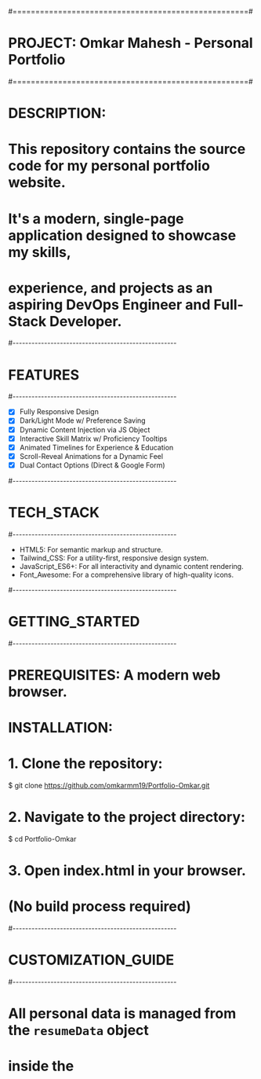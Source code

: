 #====================================================#
#  PROJECT: Omkar Mahesh - Personal Portfolio        #
#====================================================#

# DESCRIPTION:
# This repository contains the source code for my personal portfolio website. 
# It's a modern, single-page application designed to showcase my skills, 
# experience, and projects as an aspiring DevOps Engineer and Full-Stack Developer.

[LIVE_DEMO]: "https://your-portfolio-link.com"

#----------------------------------------------------
#  FEATURES
#----------------------------------------------------
- [x] Fully Responsive Design
- [x] Dark/Light Mode w/ Preference Saving
- [x] Dynamic Content Injection via JS Object
- [x] Interactive Skill Matrix w/ Proficiency Tooltips
- [x] Animated Timelines for Experience & Education
- [x] Scroll-Reveal Animations for a Dynamic Feel
- [x] Dual Contact Options (Direct & Google Form)

#----------------------------------------------------
#  TECH_STACK
#----------------------------------------------------
- HTML5: For semantic markup and structure.
- Tailwind_CSS: For a utility-first, responsive design system.
- JavaScript_ES6+: For all interactivity and dynamic content rendering.
- Font_Awesome: For a comprehensive library of high-quality icons.

#----------------------------------------------------
#  GETTING_STARTED
#----------------------------------------------------

# PREREQUISITES: A modern web browser.

# INSTALLATION:
# 1. Clone the repository:
$ git clone https://github.com/omkarmm19/Portfolio-Omkar.git

# 2. Navigate to the project directory:
$ cd Portfolio-Omkar

# 3. Open index.html in your browser.
# (No build process required)

#----------------------------------------------------
#  CUSTOMIZATION_GUIDE
#----------------------------------------------------
# All personal data is managed from the `resumeData` object
# inside the <script> tag at the bottom of index.html.

# To personalize, edit the values in this object:
```javascript
const resumeData = {
    profileImage: '/main.jpg', // Path to your image in the project folder
    links: {
        linkedin: 'YOUR_LINKEDIN_URL',
        github: 'YOUR_GITHUB_URL',
        leetcode: 'YOUR_LEETCODE_URL'
    },
    skills: [
        { category: 'Languages', items: ['Java', 'Python'], proficiency: [90, 85] },
        // ... and so on
    ],
    experience: [
        {
            role: 'Your Role',
            company: 'Your Company',
            date: 'Date Range',
            desc: 'Description of your experience.',
            icon: 'fa-solid fa-code' // Font Awesome icon class
        },
    ],
    // ... edit projects, education, etc.
};
```

#----------------------------------------------------
#  DEPLOYMENT
#----------------------------------------------------
# This is a static site, deployable on any static hosting service.

- [GitHub Pages](https://pages.github.com/)
- [Vercel](https://vercel.com/)
- [Netlify](https://www.netlify.com/)

# Simply connect your GitHub repository to one of these services.

#----------------------------------------------------
#  CONTACT
#----------------------------------------------------
[NAME]: "Omkar Mahesh"
[EMAIL]: "omkarmahesh12345@gmail.com"
[LINKEDIN]: "https://www.linkedin.com/in/omkar-mahesh-a99b70289/"

